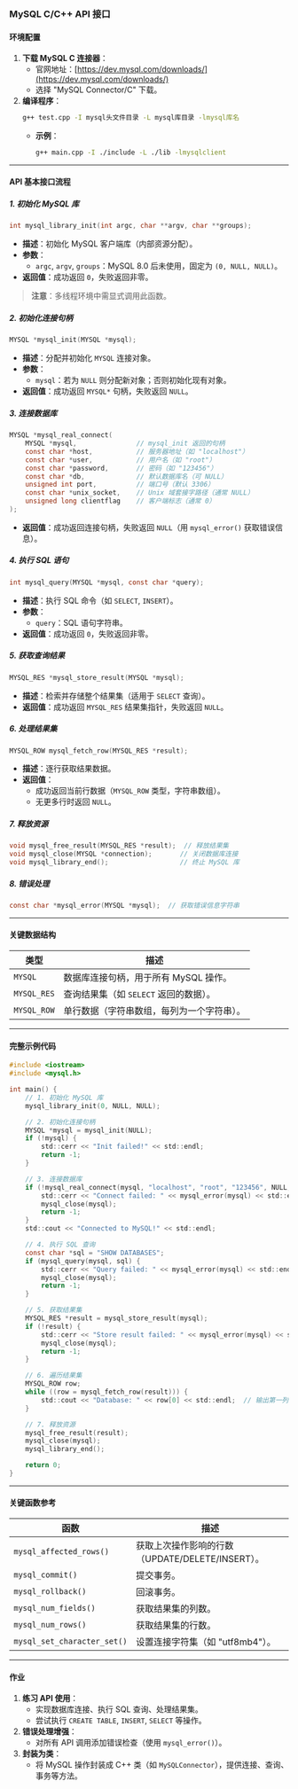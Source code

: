 ### MySQL C/C++ API 接口  

#### 环境配置  
1. **下载 MySQL C 连接器**：  
   - 官网地址：[https://dev.mysql.com/downloads/](https://dev.mysql.com/downloads/)  
   - 选择 "MySQL Connector/C" 下载。  
2. **编译程序**：  
   ```bash  
   g++ test.cpp -I mysql头文件目录 -L mysql库目录 -lmysql库名  
   ```  
   - **示例**：  
     ```bash  
     g++ main.cpp -I ./include -L ./lib -lmysqlclient  
     ```  

---

#### API 基本接口流程  
##### 1. 初始化 MySQL 库  
```c  
int mysql_library_init(int argc, char **argv, char **groups);  
```  
- **描述**：初始化 MySQL 客户端库（内部资源分配）。  
- **参数**：  
  - `argc`, `argv`, `groups`：MySQL 8.0 后未使用，固定为 `(0, NULL, NULL)`。  
- **返回值**：成功返回 `0`，失败返回非零。  
> **注意**：多线程环境中需显式调用此函数。  

##### 2. 初始化连接句柄  
```c  
MYSQL *mysql_init(MYSQL *mysql);  
```  
- **描述**：分配并初始化 `MYSQL` 连接对象。  
- **参数**：  
  - `mysql`：若为 `NULL` 则分配新对象；否则初始化现有对象。  
- **返回值**：成功返回 `MYSQL*` 句柄，失败返回 `NULL`。  

##### 3. 连接数据库  
```c  
MYSQL *mysql_real_connect(  
    MYSQL *mysql,               // mysql_init 返回的句柄  
    const char *host,           // 服务器地址（如 "localhost"）  
    const char *user,           // 用户名（如 "root"）  
    const char *password,       // 密码（如 "123456"）  
    const char *db,             // 默认数据库名（可 NULL）  
    unsigned int port,          // 端口号（默认 3306）  
    const char *unix_socket,    // Unix 域套接字路径（通常 NULL）  
    unsigned long clientflag    // 客户端标志（通常 0）  
);  
```  
- **返回值**：成功返回连接句柄，失败返回 `NULL`（用 `mysql_error()` 获取错误信息）。  

##### 4. 执行 SQL 语句  
```c  
int mysql_query(MYSQL *mysql, const char *query);  
```  
- **描述**：执行 SQL 命令（如 `SELECT`, `INSERT`）。  
- **参数**：  
  - `query`：SQL 语句字符串。  
- **返回值**：成功返回 `0`，失败返回非零。  

##### 5. 获取查询结果  
```c  
MYSQL_RES *mysql_store_result(MYSQL *mysql);  
```  
- **描述**：检索并存储整个结果集（适用于 `SELECT` 查询）。  
- **返回值**：成功返回 `MYSQL_RES` 结果集指针，失败返回 `NULL`。  

##### 6. 处理结果集  
```c  
MYSQL_ROW mysql_fetch_row(MYSQL_RES *result);  
```  
- **描述**：逐行获取结果数据。  
- **返回值**：  
  - 成功返回当前行数据（`MYSQL_ROW` 类型，字符串数组）。  
  - 无更多行时返回 `NULL`。  

##### 7. 释放资源  
```c  
void mysql_free_result(MYSQL_RES *result);  // 释放结果集  
void mysql_close(MYSQL *connection);       // 关闭数据库连接  
void mysql_library_end();                  // 终止 MySQL 库  
```  

##### 8. 错误处理  
```c  
const char *mysql_error(MYSQL *mysql);  // 获取错误信息字符串  
```  

---

#### 关键数据结构  
| **类型**        | **描述**                                                                 |  
|----------------|-------------------------------------------------------------------------|  
| `MYSQL`        | 数据库连接句柄，用于所有 MySQL 操作。                                      |  
| `MYSQL_RES`    | 查询结果集（如 `SELECT` 返回的数据）。                                     |  
| `MYSQL_ROW`    | 单行数据（字符串数组，每列为一个字符串）。                                  |  

---

#### 完整示例代码  
```c  
#include <iostream>  
#include <mysql.h>  

int main() {  
    // 1. 初始化 MySQL 库  
    mysql_library_init(0, NULL, NULL);  

    // 2. 初始化连接句柄  
    MYSQL *mysql = mysql_init(NULL);  
    if (!mysql) {  
        std::cerr << "Init failed!" << std::endl;  
        return -1;  
    }  

    // 3. 连接数据库  
    if (!mysql_real_connect(mysql, "localhost", "root", "123456", NULL, 0, NULL, 0)) {  
        std::cerr << "Connect failed: " << mysql_error(mysql) << std::endl;  
        mysql_close(mysql);  
        return -1;  
    }  
    std::cout << "Connected to MySQL!" << std::endl;  

    // 4. 执行 SQL 查询  
    const char *sql = "SHOW DATABASES";  
    if (mysql_query(mysql, sql) {  
        std::cerr << "Query failed: " << mysql_error(mysql) << std::endl;  
        mysql_close(mysql);  
        return -1;  
    }  

    // 5. 获取结果集  
    MYSQL_RES *result = mysql_store_result(mysql);  
    if (!result) {  
        std::cerr << "Store result failed: " << mysql_error(mysql) << std::endl;  
        mysql_close(mysql);  
        return -1;  
    }  

    // 6. 遍历结果集  
    MYSQL_ROW row;  
    while ((row = mysql_fetch_row(result))) {  
        std::cout << "Database: " << row[0] << std::endl;  // 输出第一列（数据库名）  
    }  

    // 7. 释放资源  
    mysql_free_result(result);  
    mysql_close(mysql);  
    mysql_library_end();  

    return 0;  
}  
```  

---

#### 关键函数参考  
| **函数**                        | **描述**                                  |  
|--------------------------------|------------------------------------------|  
| `mysql_affected_rows()`        | 获取上次操作影响的行数（UPDATE/DELETE/INSERT）。 |  
| `mysql_commit()`               | 提交事务。                                 |  
| `mysql_rollback()`             | 回滚事务。                                 |  
| `mysql_num_fields()`           | 获取结果集的列数。                          |  
| `mysql_num_rows()`             | 获取结果集的行数。                          |  
| `mysql_set_character_set()`    | 设置连接字符集（如 "utf8mb4"）。            |  

---

#### 作业  
1. **练习 API 使用**：  
   - 实现数据库连接、执行 SQL 查询、处理结果集。  
   - 尝试执行 `CREATE TABLE`, `INSERT`, `SELECT` 等操作。  
2. **错误处理增强**：  
   - 对所有 API 调用添加错误检查（使用 `mysql_error()`）。  
3. **封装为类**：  
   - 将 MySQL 操作封装成 C++ 类（如 `MySQLConnector`），提供连接、查询、事务等方法。